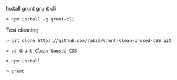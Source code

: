 Install grunt [grunt](https://gruntjs.com/) cli
````
> npm install -g grunt-cli
````


Test cleaning
````
> git clone https://github.com/raksa/Grunt-Clean-Unused-CSS.git

> cd Grunt-Clean-Unused-CSS

> npm install

> grunt
````